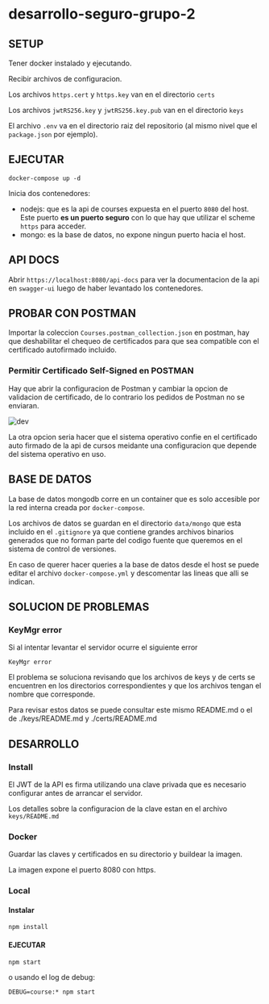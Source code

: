 # desarrollo-seguro-grupo-2

## SETUP

Tener docker instalado y ejecutando.

Recibir archivos de configuracion.

Los archivos `https.cert` y `https.key` van en el directorio `certs`

Los archivos `jwtRS256.key` y `jwtRS256.key.pub` van en el directorio `keys`

El archivo `.env` va en el directorio raiz del repositorio (al mismo nivel que el `package.json` por ejemplo).

## EJECUTAR

```
docker-compose up -d
```

Inicia dos contenedores:

* nodejs: que es la api de courses expuesta en el puerto `8080` del host. Este puerto **es un puerto seguro** con lo que hay que utilizar el scheme `https` para acceder.
* mongo: es la base de datos, no expone ningun puerto hacia el host.

## API DOCS

Abrir `https://localhost:8080/api-docs` para ver la documentacion de la api en `swagger-ui` luego de haber levantado los contenedores.

## PROBAR CON POSTMAN

Importar la coleccion `Courses.postman_collection.json` en postman, hay que deshabilitar el chequeo de certificados para que sea compatible con el certificado autofirmado incluido.

### Permitir Certificado Self-Signed en POSTMAN

Hay que abrir la configuracion de Postman y cambiar la opcion de validacion de certificado, de lo contrario los pedidos de Postman no se enviaran.

![dev](https://user-images.githubusercontent.com/1416695/205656729-40189d9d-8298-46a0-8d92-25c376c8e42d.gif)


La otra opcion seria hacer que el sistema operativo confie en el certificado auto firmado de la api de cursos meidante una configuracion que depende del sistema operativo en uso.

## BASE DE DATOS

La base de datos mongodb corre en un container que es solo accesible por la red interna creada por `docker-compose`.

Los archivos de datos se guardan en el directorio `data/mongo` que esta incluido en el `.gitignore` ya que contiene grandes archivos binarios generados que no forman parte del codigo fuente que queremos en el sistema de control de versiones.

En caso de querer hacer queries a la base de datos desde el host se puede editar el archivo `docker-compose.yml` y descomentar las lineas que alli se indican.

## SOLUCION DE PROBLEMAS

### KeyMgr error

Si al intentar levantar el servidor ocurre el siguiente error

```
KeyMgr error
```

El problema se soluciona revisando que los archivos de keys y de certs se encuentren en los directorios correspondientes y que los archivos tengan el nombre que corresponde.

Para revisar estos datos se puede consultar este mismo README.md o el de ./keys/README.md y ./certs/README.md

## DESARROLLO

### Install

El JWT de la API es firma utilizando una clave privada que es necesario configurar antes de
arrancar el servidor.

Los detalles sobre la configuracion de la clave estan en el archivo `keys/README.md`

### Docker

Guardar las claves y certificados en su directorio y buildear la imagen.

La imagen expone el puerto 8080 con https.

### Local

#### Instalar

```
npm install
```


#### EJECUTAR

```
npm start
```

o usando el log de debug:

```
DEBUG=course:* npm start
```
